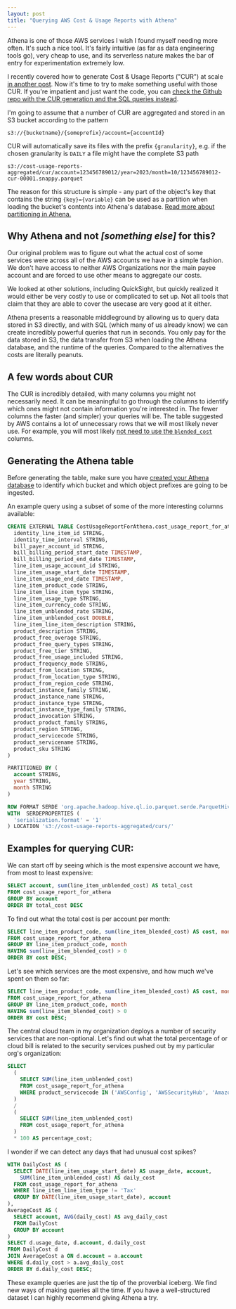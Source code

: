 ```yaml
---
layout: post
title: "Querying AWS Cost & Usage Reports with Athena"
---
```


Athena is one of those AWS services I wish I found myself needing more often. It's such a nice tool. It's fairly intuitive (as far as data engineering tools go), very cheap to use, and its serverless nature makes the bar of entry for experimentation extremely low.

I recently covered how to generate Cost & Usage Reports ("CUR") at scale [in another post](/2023/10/31/non-org-cur.html). Now it's time to try to make something useful with those CUR. If you're impatient and just want the code, you can [check the Github repo with the CUR generation and the SQL queries instead](https://github.com/otsu81/aws-cur-athena).

I'm going to assume that a number of CUR are aggregated and stored in an S3 bucket according to the pattern

```
s3://{bucketname}/{someprefix}/account={accountId}
```

CUR will automatically save its files with the prefix `{granularity}`, e.g. if the chosen granularity is `DAILY` a file might have the complete S3 path

```
s3://cost-usage-reports-aggregated/cur/account=123456789012/year=2023/month=10/123456789012-cur-00001.snappy.parquet
```

The reason for this structure is simple - any part of the object's key that contains the string `{key}={variable}` can be used as a partition when loading the bucket's contents into Athena's database. [Read more about partitioning in Athena.](https://docs.aws.amazon.com/athena/latest/ug/partitions.html)

## Why Athena and not *[something else]* for this?

Our original problem was to figure out what the actual cost of some services were across all of the AWS accounts we have in a simple fashion. We don't have access to neither AWS Organizations nor the main payee account and are forced to use other means to aggregate our costs.

We looked at other solutions, including QuickSight, but quickly realized it would either be very costly to use or complicated to set up. Not all tools that claim that they are able to cover the usecase are very good at it either.

Athena presents a reasonable middleground by allowing us to query data stored in S3 directly, and with SQL (which many of us already know) we can create incredibly powerful queries that run in seconds. You only pay for the data stored in S3, the data transfer from S3 when loading the Athena database, and the runtime of the queries. Compared to the alternatives the costs are literally peanuts.

## A few words about CUR

The CUR is incredibly detailed, with many columns you might not necessarily need. It can be meaningful to go through the columns to identify which ones might not contain information you're interested in. The fewer columns the faster (and simpler) your queries will be. The table suggested by AWS contains a lot of unnecessary rows that we will most likely never use. For example, you will most likely [not need to use the `blended_cost`](https://aws.amazon.com/blogs/aws-cloud-financial-management/understanding-your-aws-cost-datasets-a-cheat-sheet/) columns.

## Generating the Athena table

Before generating the table, make sure you have [created your Athena database](https://docs.aws.amazon.com/athena/latest/ug/creating-databases.html) to identify which bucket and which object prefixes are going to be ingested.

An example query using a subset of some of the more interesting columns available:

```sql
CREATE EXTERNAL TABLE CostUsageReportForAthena.cost_usage_report_for_athena(
  identity_line_item_id STRING,
  identity_time_interval STRING,
  bill_payer_account_id STRING,
  bill_billing_period_start_date TIMESTAMP,
  bill_billing_period_end_date TIMESTAMP,
  line_item_usage_account_id STRING,
  line_item_usage_start_date TIMESTAMP,
  line_item_usage_end_date TIMESTAMP,
  line_item_product_code STRING,
  line_item_line_item_type STRING,
  line_item_usage_type STRING,
  line_item_currency_code STRING,
  line_item_unblended_rate STRING,
  line_item_unblended_cost DOUBLE,
  line_item_line_item_description STRING,
  product_description STRING,
  product_free_overage STRING,
  product_free_query_types STRING,
  product_free_tier STRING,
  product_free_usage_included STRING,
  product_frequency_mode STRING,
  product_from_location STRING,
  product_from_location_type STRING,
  product_from_region_code STRING,
  product_instance_family STRING,
  product_instance_name STRING,
  product_instance_type STRING,
  product_instance_type_family STRING,
  product_invocation STRING,
  product_product_family STRING,
  product_region STRING,
  product_servicecode STRING,
  product_servicename STRING,
  product_sku STRING
)

PARTITIONED BY (
  account STRING,
  year STRING,
  month STRING
)

ROW FORMAT SERDE 'org.apache.hadoop.hive.ql.io.parquet.serde.ParquetHiveSerDe'
WITH  SERDEPROPERTIES (
  'serialization.format' = '1'
) LOCATION 's3://cost-usage-reports-aggregated/curs/'
```

## Examples for querying CUR:

We can start off by seeing which is the most expensive account we have, from most to least expensive:

```sql
SELECT account, sum(line_item_unblended_cost) AS total_cost
FROM cost_usage_report_for_athena
GROUP BY account
ORDER BY total_cost DESC
```

To find out what the total cost is per account per month:

```sql
SELECT line_item_product_code, sum(line_item_blended_cost) AS cost, month
FROM cost_usage_report_for_athena
GROUP BY line_item_product_code, month
HAVING sum(line_item_blended_cost) > 0
ORDER BY cost DESC;
```

Let's see which services are the most expensive, and how much we've spent on them so far:

```sql
SELECT line_item_product_code, sum(line_item_blended_cost) AS cost, month
FROM cost_usage_report_for_athena
GROUP BY line_item_product_code, month
HAVING sum(line_item_blended_cost) > 0
ORDER BY cost DESC;
```

The central cloud team in my organization deploys a number of security services that are non-optional. Let's find out what the total percentage of or cloud bill is related to the security services pushed out by my particular org's organization:

```sql
SELECT
  (
    SELECT SUM(line_item_unblended_cost)
    FROM cost_usage_report_for_athena
    WHERE product_servicecode IN ('AWSConfig', 'AWSSecurityHub', 'AmazonInspectorV2', 'AmazonGuardDuty')
  )
  /
  (
    SELECT SUM(line_item_unblended_cost)
    FROM cost_usage_report_for_athena
  )
  * 100 AS percentage_cost;
```

I wonder if we can detect any days that had unusual cost spikes?

```sql
WITH DailyCost AS (
  SELECT DATE(line_item_usage_start_date) AS usage_date, account,
    SUM(line_item_unblended_cost) AS daily_cost
  FROM cost_usage_report_for_athena
  WHERE line_item_line_item_type != 'Tax'
  GROUP BY DATE(line_item_usage_start_date), account
),
AverageCost AS (
  SELECT account, AVG(daily_cost) AS avg_daily_cost
  FROM DailyCost
  GROUP BY account
)
SELECT d.usage_date, d.account, d.daily_cost
FROM DailyCost d
JOIN AverageCost a ON d.account = a.account
WHERE d.daily_cost > a.avg_daily_cost
ORDER BY d.daily_cost DESC;
```

These example queries are just the tip of the proverbial iceberg. We find new ways of making queries all the time. If you have a well-structured dataset I can highly recommend giving Athena a try.
